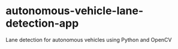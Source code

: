 # autonomous-vehicle-lane-detection-app
Lane detection for autonomous vehicles using Python and OpenCV
